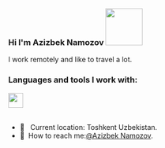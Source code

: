 ### Hi I'm Azizbek Namozov <img src = "https://media1.giphy.com/media/gM5qFksULw54NMWyry/giphy.gif?cid=ecf05e47sulsul43lq0d7emhrlgyzz2hjg29xk8m1x97yuqp&rid=giphy.gif&ct=s" width = "75px" >


I work remotely and like to travel a lot. <br/>

### Languages and tools I work with:
<code><img src = "https://w7.pngwing.com/pngs/703/864/png-transparent-go-language-logo-golang-go-mobile-developer-programming-programming-language-3d-icon-thumbnail.png" width = "30px" > </code>
<br />
- 📍 &nbsp; Current location: Toshkent Uzbekistan.
- 🧾&nbsp; How to reach me:[@Azizbek Namozov](https://t.me/asdfg_007).
